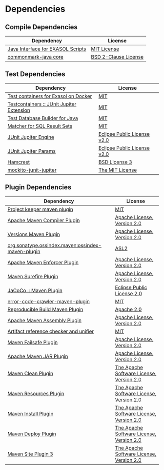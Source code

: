 <!-- @formatter:off -->
# Dependencies

## Compile Dependencies

| Dependency                             | License                   |
| -------------------------------------- | ------------------------- |
| [Java Interface for EXASOL Scripts][0] | [MIT License][1]          |
| [commonmark-java core][2]              | [BSD 2-Clause License][3] |

## Test Dependencies

| Dependency                                     | License                           |
| ---------------------------------------------- | --------------------------------- |
| [Test containers for Exasol on Docker][4]      | [MIT][5]                          |
| [Testcontainers :: JUnit Jupiter Extension][6] | [MIT][7]                          |
| [Test Database Builder for Java][8]            | [MIT][5]                          |
| [Matcher for SQL Result Sets][10]              | [MIT][5]                          |
| [JUnit Jupiter Engine][12]                     | [Eclipse Public License v2.0][13] |
| [JUnit Jupiter Params][12]                     | [Eclipse Public License v2.0][13] |
| [Hamcrest][16]                                 | [BSD License 3][17]               |
| [mockito-junit-jupiter][18]                    | [The MIT License][19]             |

## Plugin Dependencies

| Dependency                                              | License                                        |
| ------------------------------------------------------- | ---------------------------------------------- |
| [Project keeper maven plugin][20]                       | [MIT][5]                                       |
| [Apache Maven Compiler Plugin][22]                      | [Apache License, Version 2.0][23]              |
| [Versions Maven Plugin][24]                             | [Apache License, Version 2.0][23]              |
| [org.sonatype.ossindex.maven:ossindex-maven-plugin][26] | [ASL2][27]                                     |
| [Apache Maven Enforcer Plugin][28]                      | [Apache License, Version 2.0][23]              |
| [Maven Surefire Plugin][30]                             | [Apache License, Version 2.0][23]              |
| [JaCoCo :: Maven Plugin][32]                            | [Eclipse Public License 2.0][33]               |
| [error-code-crawler-maven-plugin][34]                   | [MIT][5]                                       |
| [Reproducible Build Maven Plugin][36]                   | [Apache 2.0][27]                               |
| [Apache Maven Assembly Plugin][38]                      | [Apache License, Version 2.0][23]              |
| [Artifact reference checker and unifier][40]            | [MIT][5]                                       |
| [Maven Failsafe Plugin][42]                             | [Apache License, Version 2.0][23]              |
| [Apache Maven JAR Plugin][44]                           | [Apache License, Version 2.0][23]              |
| [Maven Clean Plugin][46]                                | [The Apache Software License, Version 2.0][27] |
| [Maven Resources Plugin][48]                            | [The Apache Software License, Version 2.0][27] |
| [Maven Install Plugin][50]                              | [The Apache Software License, Version 2.0][27] |
| [Maven Deploy Plugin][52]                               | [The Apache Software License, Version 2.0][27] |
| [Maven Site Plugin 3][54]                               | [The Apache Software License, Version 2.0][27] |

[20]: https://github.com/exasol/project-keeper-maven-plugin
[32]: https://www.eclemma.org/jacoco/index.html
[27]: http://www.apache.org/licenses/LICENSE-2.0.txt
[30]: https://maven.apache.org/surefire/maven-surefire-plugin/
[2]: https://github.com/commonmark/commonmark-java/commonmark
[46]: http://maven.apache.org/plugins/maven-clean-plugin/
[5]: https://opensource.org/licenses/MIT
[18]: https://github.com/mockito/mockito
[42]: https://maven.apache.org/surefire/maven-failsafe-plugin/
[8]: https://github.com/exasol/test-db-builder-java
[24]: http://www.mojohaus.org/versions-maven-plugin/
[17]: http://opensource.org/licenses/BSD-3-Clause
[22]: https://maven.apache.org/plugins/maven-compiler-plugin/
[7]: http://opensource.org/licenses/MIT
[3]: http://opensource.org/licenses/BSD-2-Clause
[33]: https://www.eclipse.org/legal/epl-2.0/
[4]: https://github.com/exasol/exasol-testcontainers
[19]: https://github.com/mockito/mockito/blob/main/LICENSE
[10]: https://github.com/exasol/hamcrest-resultset-matcher
[36]: http://zlika.github.io/reproducible-build-maven-plugin
[23]: https://www.apache.org/licenses/LICENSE-2.0.txt
[28]: https://maven.apache.org/enforcer/maven-enforcer-plugin/
[0]: http://www.exasol.com
[13]: https://www.eclipse.org/legal/epl-v20.html
[50]: http://maven.apache.org/plugins/maven-install-plugin/
[12]: https://junit.org/junit5/
[26]: https://sonatype.github.io/ossindex-maven/maven-plugin/
[6]: https://testcontainers.org
[1]: LICENSE-exasol-script-api.txt
[16]: http://hamcrest.org/JavaHamcrest/
[52]: http://maven.apache.org/plugins/maven-deploy-plugin/
[54]: http://maven.apache.org/plugins/maven-site-plugin/
[48]: http://maven.apache.org/plugins/maven-resources-plugin/
[34]: https://github.com/exasol/error-code-crawler-maven-plugin
[40]: https://github.com/exasol/artifact-reference-checker-maven-plugin
[44]: https://maven.apache.org/plugins/maven-jar-plugin/
[38]: https://maven.apache.org/plugins/maven-assembly-plugin/
